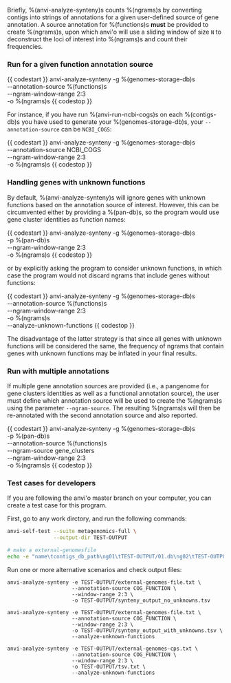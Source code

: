 Briefly, %(anvi-analyze-synteny)s counts %(ngrams)s by converting contigs into strings of annotations for a given user-defined source of gene annotation. A source annotation for %(functions)s **must** be provided to create %(ngrams)s, upon which anvi'o will use a sliding window of size `N` to deconstruct the loci of interest into %(ngrams)s and count their frequencies.

### Run for a given function annotation source

{{ codestart }}
anvi-analyze-synteny -g %(genomes-storage-db)s \
                     --annotation-source %(functions)s \
                     --ngram-window-range 2:3 \
                     -o %(ngrams)s
{{ codestop }}

For instance, if you have run %(anvi-run-ncbi-cogs)s on each %(contigs-db)s you have used to generate your %(genomes-storage-db)s, your `--annotation-source` can be `NCBI_COGS`:

{{ codestart }}
anvi-analyze-synteny -g %(genomes-storage-db)s \
                     --annotation-source NCBI_COGS \
                     --ngram-window-range 2:3 \
                     -o %(ngrams)s
{{ codestop }}


### Handling genes with unknown functions 

By default, %(anvi-analyze-synteny)s will ignore genes with unknown functions based on the annotation source of interest. However, this can be circumvented either by providing a %(pan-db)s, so the program would use gene cluster identities as function names:

{{ codestart }}
anvi-analyze-synteny -g %(genomes-storage-db)s \
                     -p %(pan-db)s \
                     --ngram-window-range 2:3 \
                     -o %(ngrams)s
{{ codestop }}

or by explicitly asking the program to consider unknown functions, in which case the program would not discard ngrams that include genes without functions:

{{ codestart }}
anvi-analyze-synteny -g %(genomes-storage-db)s \
                     --annotation-source %(functions)s \
                     --ngram-window-range 2:3 \
                     -o %(ngrams)s \
                     --analyze-unknown-functions
{{ codestop }}

The disadvantage of the latter strategy is that since all genes with unknown functions will be considered the same, the frequency of ngrams that contain genes with unknown functions may be inflated in your final results.

### Run with multiple annotations

If multiple gene annotation sources are provided (i.e., a pangenome for gene clusters identities as well as a functional annotation source), the user must define which annotation source will be used to create the %(ngrams)s using the parameter `--ngram-source`. The resulting %(ngrams)s will then be re-annotated with the second annotation source and also reported. 

{{ codestart }}
anvi-analyze-synteny -g %(genomes-storage-db)s \
                     -p %(pan-db)s \
                     --annotation-source %(functions)s \
                     --ngram-source gene_clusters \
                     --ngram-window-range 2:3 \
                     -o %(ngrams)s
{{ codestop }}

### Test cases for developers

If you are following the anvi'o master branch on your computer, you can create a test case for this program.

First, go to any work dirctory, and run the following commands:

``` bash
anvi-self-test --suite metagenomics-full \
               --output-dir TEST-OUTPUT

# make a external-genomesfile
echo -e "name\tcontigs_db_path\ng01\tTEST-OUTPUT/01.db\ng02\tTEST-OUTPUT/02.db\ng03\tTEST-OUTPUT/03.db" > TEST-OUTPUT/external-genomes-file.txt
```

Run one or more alternative scenarios and check output files:

```
anvi-analyze-synteny -e TEST-OUTPUT/external-genomes-file.txt \
                     --annotation-source COG_FUNCTION \
                     --window-range 2:3 \
                     -o TEST-OUTPUT/synteny_output_no_unknowns.tsv

anvi-analyze-synteny -e TEST-OUTPUT/external-genomes-file.txt \
                     --annotation-source COG_FUNCTION \
                     --window-range 2:3 \
                     -o TEST-OUTPUT/synteny_output_with_unknowns.tsv \
                     --analyze-unknown-functions

anvi-analyze-synteny -e TEST-OUTPUT/external-genomes-cps.txt \
                     --annotation-source COG_FUNCTION \
                     --window-range 2:3 \
                     -o TEST-OUTPUT/tsv.txt \
                     --analyze-unknown-functions
```
